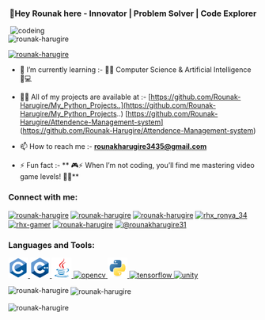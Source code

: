 <h3 align="center">🚀Hey Rounak here - Innovator | Problem Solver | Code Explorer</h3>

<img align="right" alt="codeing" width="500" src="https://i.pinimg.com/originals/45/2a/f3/452af39e8f2977f5b5b4e3d10c5475cb.gif">

<p align="left"> <img src="https://komarev.com/ghpvc/?username=rounak-harugire&label=Profile%20views&color=0e75b6&style=flat" alt="rounak-harugire" /> </p>

<p align="left"> <a href="https://twitter.com/rounak-harugire" target="blank"><img src="https://img.shields.io/twitter/follow/rounak-harugire?logo=twitter&style=for-the-badge" alt="rounak-harugire" /></a> </p>

- 🌱 I’m currently learning :- 🧠💡 Computer Science & Artificial Intelligence 🎯💻

- 👨‍💻 All of my projects are available at :- [https://github.com/Rounak-Harugire/My_Python_Projects..](https://github.com/Rounak-Harugire/My_Python_Projects..)
                                             [https://github.com/Rounak-Harugire/Attendence-Management-system] (https://github.com/Rounak-Harugire/Attendence-Management-system)

- 📫 How to reach me :- **rounakharugire3435@gmail.com**

- ⚡ Fun fact :- ** 🎮⚡ When I’m not coding, you’ll find me mastering video game levels! 🤖🚀**

<h3 align="left">Connect with me:</h3>
<p align="left">
<a href="https://twitter.com/rounak-harugire" target="blank"><img align="center" src="https://raw.githubusercontent.com/rahuldkjain/github-profile-readme-generator/master/src/images/icons/Social/twitter.svg" alt="rounak-harugire" height="30" width="40" /></a>
<a href="https://linkedin.com/in/rounak-harugire" target="blank"><img align="center" src="https://raw.githubusercontent.com/rahuldkjain/github-profile-readme-generator/master/src/images/icons/Social/linked-in-alt.svg" alt="rounak-harugire" height="30" width="40" /></a>
<a href="https://kaggle.com/rounak-harugire" target="blank"><img align="center" src="https://raw.githubusercontent.com/rahuldkjain/github-profile-readme-generator/master/src/images/icons/Social/kaggle.svg" alt="rounak-harugire" height="30" width="40" /></a>
<a href="https://instagram.com/rhx_ronya_34" target="blank"><img align="center" src="https://raw.githubusercontent.com/rahuldkjain/github-profile-readme-generator/master/src/images/icons/Social/instagram.svg" alt="rhx_ronya_34" height="30" width="40" /></a>
<a href="https://www.youtube.com/c/rhx-gamer" target="blank"><img align="center" src="https://raw.githubusercontent.com/rahuldkjain/github-profile-readme-generator/master/src/images/icons/Social/youtube.svg" alt="rhx-gamer" height="30" width="40" /></a>
<a href="https://www.codechef.com/users/rounak-harugire" target="blank"><img align="center" src="https://cdn.jsdelivr.net/npm/simple-icons@3.1.0/icons/codechef.svg" alt="rounak-harugire" height="30" width="40" /></a>
<a href="https://www.hackerrank.com/@rounakharugire31" target="blank"><img align="center" src="https://raw.githubusercontent.com/rahuldkjain/github-profile-readme-generator/master/src/images/icons/Social/hackerrank.svg" alt="@rounakharugire31" height="30" width="40" /></a>
</p>

<h3 align="left">Languages and Tools:</h3>
<p align="left"> <a href="https://www.cprogramming.com/" target="_blank" rel="noreferrer"> <img src="https://raw.githubusercontent.com/devicons/devicon/master/icons/c/c-original.svg" alt="c" width="40" height="40"/> </a> <a href="https://www.w3schools.com/cpp/" target="_blank" rel="noreferrer"> <img src="https://raw.githubusercontent.com/devicons/devicon/master/icons/cplusplus/cplusplus-original.svg" alt="cplusplus" width="40" height="40"/> </a> <a href="https://www.java.com" target="_blank" rel="noreferrer"> <img src="https://raw.githubusercontent.com/devicons/devicon/master/icons/java/java-original.svg" alt="java" width="40" height="40"/> </a> <a href="https://opencv.org/" target="_blank" rel="noreferrer"> <img src="https://www.vectorlogo.zone/logos/opencv/opencv-icon.svg" alt="opencv" width="40" height="40"/> </a> <a href="https://www.python.org" target="_blank" rel="noreferrer"> <img src="https://raw.githubusercontent.com/devicons/devicon/master/icons/python/python-original.svg" alt="python" width="40" height="40"/> </a> <a href="https://www.tensorflow.org" target="_blank" rel="noreferrer"> <img src="https://www.vectorlogo.zone/logos/tensorflow/tensorflow-icon.svg" alt="tensorflow" width="40" height="40"/> </a> <a href="https://unity.com/" target="_blank" rel="noreferrer"> <img src="https://www.vectorlogo.zone/logos/unity3d/unity3d-icon.svg" alt="unity" width="40" height="40"/> </a> </p>

<p><img align="left" src="https://github-readme-stats.vercel.app/api/top-langs?username=rounak-harugire&show_icons=true&locale=en&layout=compact" alt="rounak-harugire" /></p>

<p>&nbsp;<img align="center" src="https://github-readme-stats.vercel.app/api?username=rounak-harugire&show_icons=true&locale=en" alt="rounak-harugire" /></p>

<p><img align="center" src="https://github-readme-streak-stats.herokuapp.com/?user=rounak-harugire&" alt="rounak-harugire" /></p>


